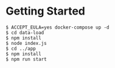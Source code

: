 # Getting Started

```
$ ACCEPT_EULA=yes docker-compose up -d
$ cd data-load
$ npm install
$ node index.js
$ cd ../app
$ npm install
$ npm run start
```
